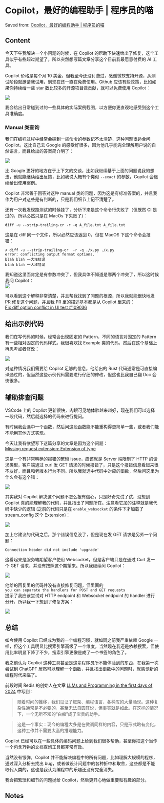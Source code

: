 # Copilot，最好的编程助手 | 程序员的喵
Saved from: [Copilot，最好的编程助手 | 程序员的喵](https://catcoding.me/p/copilot-for-programming/) 

## Content

 今天下午我解决一个小问题的时候，在 Copilot 的帮助下快速给出了修复，这个工具似乎有些超过期望了，所以突然想写篇文章分享这个目前我最愿意付费的 AI 工具。

Copilot 价格是每个月 10 美金，但我至今还没付费过，感谢微软支持开源，从测试阶段就邀请我试用，到现在还一直在免费使用。Github 应该有些政策，比如如果你持续给一些 star 数比较多的开源项目做贡献，就可以免费使用 Copilot：

![](https://github.com/xiewei18/Gleaner/blob/main/srcs/imgs/1-23-2024,%2014-42-21/2ce9c1ba-2557-4c5a-825a-28ffe6836a6f.png?raw=true)

我会给出日常碰到过的一些具体的实际案例截图，以方便你更直观地感受到这个工具准确度。

### [](#Manual-类查询 "Manual 类查询")Manual 类查询

我们在编程过程中经常会碰到一些命令的参数记不太清楚，这种问题很适合问 Copilot。这比自己去 Google 的感受好很多，因为他几乎能完全理解用户说的自然语言，而且给出的答案简介明了：

![](https://github.com/xiewei18/Gleaner/blob/main/srcs/imgs/1-23-2024,%2014-42-21/1c2760d1-ddd1-4149-85c0-0d18926d804b.png?raw=true)
  
比 Google 更好的地方在于上下文的交谈，比如我继续基于上面的问题说我的想法，他就能继续给出反馈，比如我说大概有个类似 `--exact` 的参数，Copilot 会继续给出使用案例。

Copilot 非常善于回答对这种 manual 类的问题，因为这是有标准答案的，并且我作为用户对这些是有判断的，只是我们细节上记不清楚了。

还有一次我发现跑测试的时候挂了，分析下来是这个命令行失败了（但既然 CI 是过的，所以必然只是在 MacOs 下失败了)：

```
diff -u --strip-trailing-cr -r -q A_file.txt A_file.txt
```

这是在 diff 同一个文件，所以必然应该返回 0，但在 MacOS 下这个命令会报错：

```
✗ diff -u --strip-trailing-cr  -r -q ./x.py ./x.py
error: conflicting output format options.
blah blah 一大堆错误 
blah blah 一大堆错误 
```

我知道这里面肯定是有参数冲突了，但我具体不知道是哪两个冲突了，所以这时候我问 Copilot：  
![](https://github.com/xiewei18/Gleaner/blob/main/srcs/imgs/1-23-2024,%2014-42-21/4405516b-6f5c-4e96-b5a6-91e9aa665fb1.png?raw=true)

可以看到这个解释非常清楚，并且帮我找到了问题的根源，所以我就能很快地发 PR 修复这个问题，并且我 PR 里的描述基本都是从 Copilot 里来的：  
[Fix diff option conflict in UI test #109036](https://github.com/rust-lang/rust/pull/109036)

[](#给出示例代码 "给出示例代码")给出示例代码
--------------------------

我们在写代码的时候，经常会出现固定的 Pattern，不同的语言对固定的 Pattern 有一些相对固定的代码样式。我很喜欢找 Example 类的代码，然后在这个基础上再思考或者修改：

![](https://github.com/xiewei18/Gleaner/blob/main/srcs/imgs/1-23-2024,%2014-42-21/3fd6dc13-bc2a-426e-b6e1-d90b26660ab2.png?raw=true)

对这种情况我们需要给 Copilot 足够的信息，他给出的 Rust 代码通常是可直接编译通过的，但当然这些示例代码需要进行仔细的修改，但这也比我自己翻 Doc 会快很多。

[](#辅助排查问题 "辅助排查问题")辅助排查问题
--------------------------

VSCode 上的 Copliot 更新很快，肉眼可见地体验越来越好，现在我们可以选择一段代码，然后就选择的代码来进行提问。

有时候我会选中一个函数，然后问这段函数能不能重构得更简单一些，或者我们能不能用其他方式实现。

今天让我有欲望写下这篇分享的文章是因为这个问题：  
[Missing request extension: Extension of type](https://github.com/nervosnetwork/ckb/issues/4309)

这是一个有非常明确的报错的繁琐 issue，应该就是 Server 端限制了 HTTP 的请求类型，客户端通过 curl 发 GET 请求的时候报错了，只是这个报错信息看起来很不友好，而且和老版本行为不同。所以我就选中代码中对应的函数，然后问这里为什么会有这个错：

![](https://github.com/xiewei18/Gleaner/blob/main/srcs/imgs/1-23-2024,%2014-42-21/ce2ff0b1-7270-4d43-a6bb-51cd0eedae2b.png?raw=true)
  
其实我对 Copilot 解决这个问题不怎么报有信心，只是好奇先试了试，没想到 Copilot 真的能理解我的代码，并且指出了问题所在。注意看它加的注释就是我代码中缺少的逻辑 (之前的代码只是在 `enable_websocket` 的条件下才加载了 stream_config 这个 Extension)：

![](https://github.com/xiewei18/Gleaner/blob/main/srcs/imgs/1-23-2024,%2014-42-21/ede1751a-a2d6-44ed-89f5-ce7409aca21b.png?raw=true)

加上它建议的代码之后，那个错误信息没了，但是现在发 GET 请求是另外一个问题：

```
Connection header did not include 'upgrade'
```

这看起来是服务端期望客户使用 Websocket，但是客户端只是在通过 Curl 发一个 GET 请求，并没有按照这个期望来。所以我继续问 Copilot：

![](https://github.com/xiewei18/Gleaner/blob/main/srcs/imgs/1-23-2024,%2014-42-21/e9602d55-2fdb-4f7a-8002-d56397c05b89.png?raw=true)

他给的回复里的代码并没有直接修复问题，但里面的  
`you can separate the handlers for POST and GET requests`  
提示了我应该尝试对 HTTP endpoint 和 Websocket endpoint 的 handler 进行分开，所以我一下想到了修复方案：

![](https://github.com/xiewei18/Gleaner/blob/main/srcs/imgs/1-23-2024,%2014-42-21/720aa654-4cf3-432b-8204-d070f6949221.png?raw=true)

[](#总结 "总结")总结
--------------

如今使用 Copilot 已经成为我的一个编程习惯，就如同之前我严重依赖 Google 一样，但这个工具明显比搜索引擎高级了一个维度，当然现在我还是依赖搜索，但使用比率明显下降了不少，搜索引擎更像是成了一个书签的角色了。

我之前认为 Copliot 这种工具甚至是这辈程序员所不能体验到的东西，在我第一次尝试到 ChatGPT 居然可以理解一个函数，并且找出函数中的问题时，就感觉新的编程时代来临了。

前段时间 Redis 的创始人在文章 [LLMs and Programming in the first days of 2024](http://antirez.com/news/140) 中写到：

> 随着时间的推移，我们见证了框架、编程语言、各种库的大量涌现。这种复杂性通常是不必要的，甚至无法自圆其说，但事实就是如此。在这样的情况下，一个无所不知的“白痴”成了宝贵的助手。

> 这是一个事实：现今的编程大多是在微调同样的内容，只是形式略有变化。这种工作并不需要太高的推理能力。

Copilot 已经可以在一些具体的编码问题上给到我们很多帮助，甚至你把这个当作一个包含万物的文档查询工具都非常有效。

当然没有银弹，Copilot 并不能解决编程中的所有问题，比如理解大规模的程序，通过深入分析去找出 bug，或者做设计问题中的各种折中和取舍，这些都是不能取代人类的，这也是我认为编程中的乐趣还没有完全消失。

我会把繁琐和细节的问题抛给 Copilot，然后更开心地做重要和有趣的部分。

## Notes

